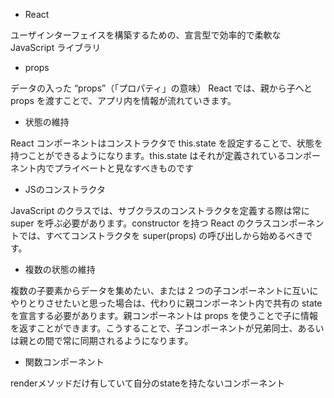 - React

ユーザインターフェイスを構築するための、宣言型で効率的で柔軟な JavaScript ライブラリ

- props

データの入った “props”（「プロパティ」の意味）
React では、親から子へと props を渡すことで、アプリ内を情報が流れていきます。

- 状態の維持

React コンポーネントはコンストラクタで this.state を設定することで、状態を持つことができるようになります。this.state はそれが定義されているコンポーネント内でプライベートと見なすべきものです

- JSのコンストラクタ

JavaScript のクラスでは、サブクラスのコンストラクタを定義する際は常に super を呼ぶ必要があります。constructor を持つ React のクラスコンポーネントでは、すべてコンストラクタを super(props) の呼び出しから始めるべきです。

- 複数の状態の維持

複数の子要素からデータを集めたい、または 2 つの子コンポーネントに互いにやりとりさせたいと思った場合は、代わりに親コンポーネント内で共有の state を宣言する必要があります。親コンポーネントは props を使うことで子に情報を返すことができます。こうすることで、子コンポーネントが兄弟同士、あるいは親との間で常に同期されるようになります。

- 関数コンポーネント

renderメソッドだけ有していて自分のstateを持たないコンポーネント
